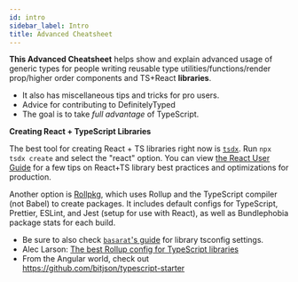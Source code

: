 ```yaml
---
id: intro
sidebar_label: Intro
title: Advanced Cheatsheet
---
```


**This Advanced Cheatsheet** helps show and explain advanced usage of generic types for people writing reusable type utilities/functions/render prop/higher order components and TS+React **libraries**.

- It also has miscellaneous tips and tricks for pro users.
- Advice for contributing to DefinitelyTyped
- The goal is to take _full advantage_ of TypeScript.

**Creating React + TypeScript Libraries**

The best tool for creating React + TS libraries right now is [`tsdx`](https://github.com/palmerhq/tsdx). Run `npx tsdx create` and select the "react" option. You can view [the React User Guide](https://github.com/palmerhq/tsdx/issues/5) for a few tips on React+TS library best practices and optimizations for production.

Another option is [Rollpkg](https://github.com/rafgraph/rollpkg), which uses Rollup and the TypeScript compiler (not Babel) to create packages. It includes default configs for TypeScript, Prettier, ESLint, and Jest (setup for use with React), as well as Bundlephobia package stats for each build.

- Be sure to also check [`basarat`'s guide](https://basarat.gitbooks.io/typescript/content/docs/quick/library.html) for library tsconfig settings.
- Alec Larson: [The best Rollup config for TypeScript libraries](https://gist.github.com/aleclarson/9900ed2a9a3119d865286b218e14d226)
- From the Angular world, check out https://github.com/bitjson/typescript-starter
